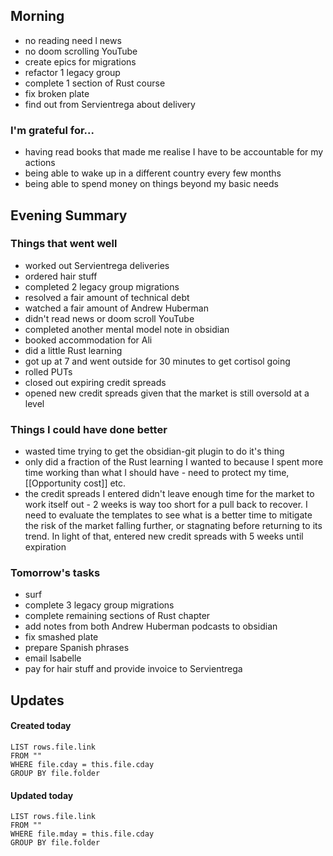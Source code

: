 ## Morning

- no reading need l news
- no doom scrolling YouTube
- create epics for migrations
- refactor 1 legacy group
- complete 1 section of Rust course
- fix broken plate
- find out from Servientrega about delivery

### I'm grateful for...

- having read books that made me realise I have to be accountable for my actions
- being able to wake up in a different country every few months
- being able to spend money on things beyond my basic needs

## Evening Summary

### Things that went well

- worked out Servientrega deliveries
- ordered hair stuff
- completed 2 legacy group migrations
- resolved a fair amount of technical debt
- watched a fair amount of Andrew Huberman
- didn't read news or doom scroll YouTube
- completed another mental model note in obsidian
- booked accommodation for Ali
- did a little Rust learning
- got up at 7 and went outside for 30 minutes to get cortisol going
- rolled PUTs
- closed out expiring credit spreads
- opened new credit spreads given that the market is still oversold at a level

### Things I could have done better

- wasted time trying to get the obsidian-git plugin to do it's thing
- only did a fraction of the Rust learning I wanted to because I spent more time working than what I should have - need to protect my time, [[Opportunity cost]] etc.
- the credit spreads I entered didn't leave enough time for the market to work itself out - 2 weeks is way too short for a pull back to recover. I need to evaluate the templates to see what is a better time to mitigate the risk of the market falling further, or stagnating before returning to its trend. In light of that, entered new credit spreads with 5 weeks until expiration

### Tomorrow's tasks

- surf
- complete 3 legacy group migrations
- complete remaining sections of Rust chapter
- add notes from both Andrew Huberman podcasts to obsidian
- fix smashed plate
- prepare Spanish phrases
- email Isabelle
- pay for hair stuff and provide invoice to Servientrega

## Updates

#### Created today

```dataview
LIST rows.file.link
FROM ""
WHERE file.cday = this.file.cday
GROUP BY file.folder
```

#### Updated today

```dataview
LIST rows.file.link
FROM ""
WHERE file.mday = this.file.cday
GROUP BY file.folder
```
